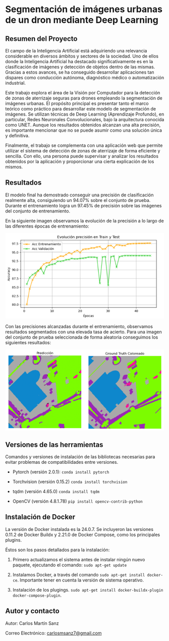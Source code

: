 # Segmentación de imágenes urbanas de un dron mediante Deep Learning

## Resumen del Proyecto

El campo de la Inteligencia Artificial está adquiriendo una relevancia considerable en diversos ámbitos y sectores de la sociedad. Uno de ellos donde la Inteligencia Artificial ha destacado significativamente es en la clasificación de imágenes y detección de objetos dentro de las mismas. Gracias a estos avances, se ha conseguido desarrollar aplicaciones tan dispares como conducción autónoma, diagnóstico médico o automatización industrial.

Este trabajo explora el área de la Visión por Computador para la detección de zonas de aterrizaje seguras para drones empleando la segmentación de imágenes urbanas. El propósito principal es presentar tanto el marco teórico como práctico para desarrollar este modelo de segmentación de imágenes. Se utilizan técnicas de Deep Learning (Aprendizaje Profundo), en particular, Redes Neuronales Convolucionales, bajo la arquitectura conocida como UNET. Aunque los resultados obtenidos alcanzan una alta precisión, es importante mencionar que no se puede asumir como una solución única y definitiva.

Finalmente, el trabajo se complementa con una aplicación web que permite utilizar el sistema de detección de zonas de aterrizaje de forma eficiente y sencilla. Con ello, una persona puede supervisar y analizar los resultados obtenidos por la aplicación y proporcionar una cierta explicación de los mismos.

## Resultados 

El modelo final ha demostrado conseguir una precisión de clasificación realmente alta, consiguiendo un 94.07% sobre el conjunto de prueba. Durante el entrenamiento logra un 97.45% de precisión sobre las imágenes del conjunto de entrenamiento. 

En la siguiente imagen observamos la evolución de la precisión a lo largo de las diferentes épocas de entrenamiento:

![Evolución de precisión en el entrenamiento.](imagenes_readme/TasaAciertoModelo.png)

Con las precisiones alcanzadas durante el entrenamiento, observamos resultados segmentados con una elevada tasa de acierto. Para una imagen del conjunto de prueba seleccionada de forma aleatoria conseguimos los siguientes resultados:

![Comparativa predicción del modelo con Ground Truth real.](imagenes_readme/Comparativa.png)

## Versiones de las herramientas

Comandos y versiones de instalación de las bibliotecas necesarias para evitar problemas de compatibilidades entre versiones.

- Pytorch (versión 2.0.1):
`conda install pytorch`

- Torchvision (versión 0.15.2)
`conda install torchvision`

- tqdm (versión 4.65.0)
`conda install tqdm`

- OpenCV (versión 4.8.1.78)
`pip install opencv-contrib-python`

## Instalación de Docker

La versión de Docker instalada es la 24.0.7. Se incluyeron las versiones 0.11.2 de Docker Buildx y 2.21.0 de Docker Compose, como los principales plugins. 

Éstos son los pasos detallados para la instalación:

1. Primero actualizamos el sistema antes de instalar ningún nuevo paquete, ejecutando el comando:
   `sudo apt-get update`
   
2. Instalamos Docker, a través del comando `sudo apt-get install docker-ce`. Importante tener en cuenta la versión de sistema operativo.

3. Instalación de los plugings. `sudo apt-get install docker-buildx-plugin docker-compose-plugin`.

## Autor y contacto

Autor: Carlos Martín Sanz

Correo Electrónico: carlosmsanz7@gmail.com

